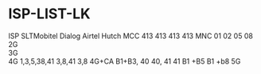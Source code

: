 # ISP-LIST-LK

ISP	SLTMobitel	Dialog	Airtel	Hutch
MCC	413	413	413	413
MNC	01	02	05	08
2G				
3G				
4G	1,3,5,38,41	3,8,41		3,8
4G+CA		B1+B3, 40 40, 41 41	B1 +B5	B1 +b8
5G				
